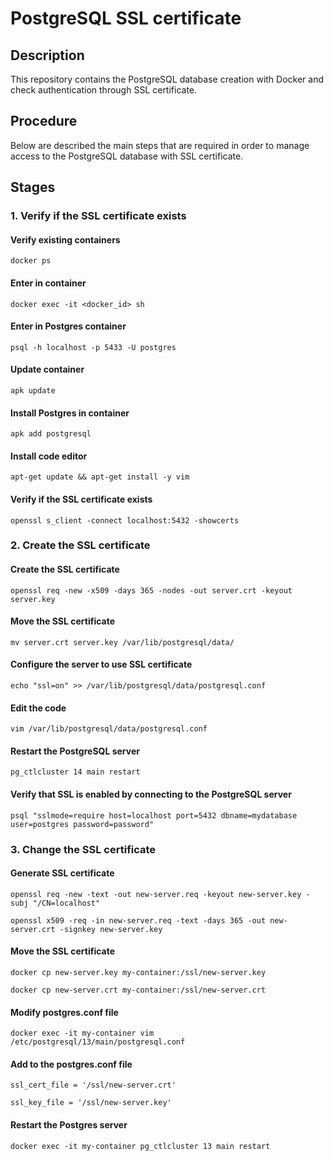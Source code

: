 PostgreSQL SSL certificate
============================

Description
-----------------------------
This repository contains the PostgreSQL database creation with Docker and check authentication through SSL certificate.

Procedure
-----------------------------
Below are described the main steps that are required in order to manage access to the PostgreSQL database with SSL certificate.

Stages
-----------------------------

### 1. Verify if the SSL certificate exists

#### Verify existing containers
`docker ps`

#### Enter in container
`docker exec -it <docker_id> sh`

#### Enter in Postgres container
`psql -h localhost -p 5433 -U postgres`

#### Update container
`apk update`

#### Install Postgres in container
`apk add postgresql`

#### Install code editor
`apt-get update && apt-get install -y vim`

#### Verify if the SSL certificate exists
`openssl s_client -connect localhost:5432 -showcerts`

### 2. Create the SSL certificate

#### Create the SSL certificate
`openssl req -new -x509 -days 365 -nodes -out server.crt -keyout server.key`

#### Move the SSL certificate
`mv server.crt server.key /var/lib/postgresql/data/`

#### Configure the server to use SSL certificate
`echo "ssl=on" >> /var/lib/postgresql/data/postgresql.conf`

#### Edit the code
`vim /var/lib/postgresql/data/postgresql.conf`

#### Restart the PostgreSQL server
`pg_ctlcluster 14 main restart`

#### Verify that SSL is enabled by connecting to the PostgreSQL server
`psql "sslmode=require host=localhost port=5432 dbname=mydatabase user=postgres password=password"`

### 3. Change the SSL certificate

#### Generate SSL certificate
`openssl req -new -text -out new-server.req -keyout new-server.key -subj "/CN=localhost"`

`openssl x509 -req -in new-server.req -text -days 365 -out new-server.crt -signkey new-server.key`

#### Move the SSL certificate
`docker cp new-server.key my-container:/ssl/new-server.key`

`docker cp new-server.crt my-container:/ssl/new-server.crt`

#### Modify postgres.conf file
`docker exec -it my-container vim /etc/postgresql/13/main/postgresql.conf`

#### Add to the postgres.conf file
`ssl_cert_file = '/ssl/new-server.crt'`

`ssl_key_file = '/ssl/new-server.key'`

#### Restart the Postgres server
`docker exec -it my-container pg_ctlcluster 13 main restart`
